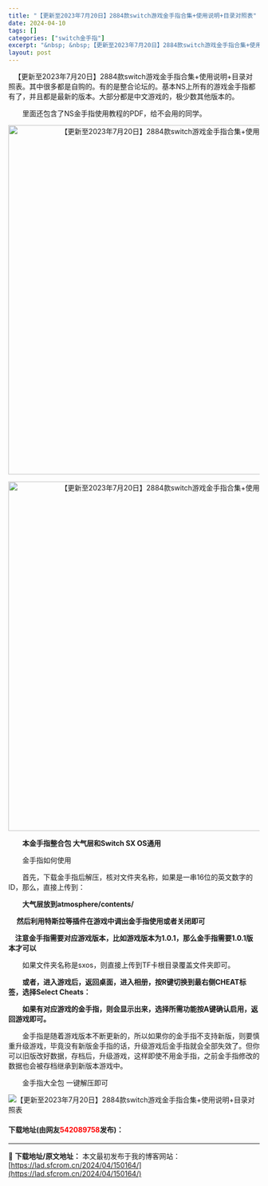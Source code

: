```yaml
---
title: "【更新至2023年7月20日】2884款switch游戏金手指合集+使用说明+目录对照表"
date: 2024-04-10
tags: []
categories: ["switch金手指"]
excerpt: "&nbsp; &nbsp;【更新至2023年7月20日】2884款switch游戏金手指合集+使用说明+目录对照表。其中很多都是自购的。有的是整合论坛的。基本NS上所有的游戏金手指都有了，并且都是最新的版本。大部分都是中文游戏的，极少数其他版本的。 　　里面还包含了NS金手指使用教程的PDF，给不会&hellip;"
layout: post
---
```


 <p>&nbsp; &nbsp;【更新至2023年7月20日】2884款switch游戏金手指合集+使用说明+目录对照表。其中很多都是自购的。有的是整合论坛的。基本NS上所有的游戏金手指都有了，并且都是最新的版本。大部分都是中文游戏的，极少数其他版本的。</p> <p>　　里面还包含了NS金手指使用教程的PDF，给不会用的同学。</p> <p align="center"><img align="" border="0" src="https://lad.sfcrom.cn/wp-content/uploads/2024/04/20240409_6615cdfe169b8.webp" width="700" alt="【更新至2023年7月20日】2884款switch游戏金手指合集+使用说明+目录对照表" /></p> <p align="center"><img align="" border="0" src="https://lad.sfcrom.cn/wp-content/uploads/2024/04/20240409_6615cdff85447.webp" width="700" alt="【更新至2023年7月20日】2884款switch游戏金手指合集+使用说明+目录对照表" /></p> <p>　　<strong>本金手指整合包 大气层和Switch SX OS通用</strong></p> <p>　　金手指如何使用</p> <p>　　首先，下载金手指后解压，核对文件夹名称，如果是一串16位的英文数字的ID，那么，直接上传到：</p> <p>　<strong>　大气层放到atmosphere/contents/</strong></p> <p><strong>&nbsp; &nbsp; &nbsp;然后利用特斯拉等插件在游戏中调出金手指使用或者关闭即可</strong></p> <p><strong>&nbsp; &nbsp; 注意金手指需要对应游戏版本，比如游戏版本为1.0.1，那么金手指需要1.0.1版本才可以</strong></p> <p>　　如果文件夹名称是sxos，则直接上传到TF卡根目录覆盖文件夹即可。</p> <p>　　<strong>或者，进入游戏后，返回桌面，进入相册，按R键切换到最右侧CHEAT标签，选择Select Cheats：</strong></p> <p>　　<strong>如果有对应游戏的金手指，则会显示出来，选择所需功能按A键确认启用，返回游戏即可。</strong></p> <p>　　金手指是随着游戏版本不断更新的，所以如果你的金手指不支持新版，则要慎重升级游戏，毕竟没有新版金手指的话，升级游戏后金手指就会全部失效了。但你可以旧版改好数据，存档后，升级游戏，这样即使不用金手指，之前金手指修改的数据也会被存档继承到新版本游戏中。</p> <p>　　金手指大全包 一键解压即可</p> <p><img src="https://lad.sfcrom.cn/wp-content/uploads/2024/04/20240409_6615ce0059c66.webp" alt="【更新至2023年7月20日】2884款switch游戏金手指合集+使用说明+目录对照表" /></p> <p><h4>下载地址(由网友<font color="red">542089758</font>发布)：</h4></p> 

---
📖 **下载地址/原文地址：** 本文最初发布于我的博客网站：[https://lad.sfcrom.cn/2024/04/150164/](https://lad.sfcrom.cn/2024/04/150164/)

